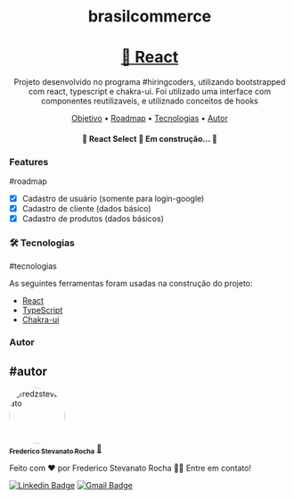 <h1 align="center">brasilcommerce</h1>

<h1 align="center">
    <a href="https://pt-br.reactjs.org/">🔗 React</a>
</h1>
<p align="center">Projeto desenvolvido no programa #hiringcoders, utilizando bootstrapped com react, typescript e chakra-ui. Foi utilizado uma interface com componentes reutilizaveis, e utiliznado conceitos de hooks</p>

<p align="center">
 <a href="#objetivo">Objetivo</a> •
 <a href="#roadmap">Roadmap</a> • 
 <a href="#tecnologias">Tecnologias</a> • 
 <a href="#autor">Autor</a>
</p>

<h4 align="center"> 
	🚧  React Select 🚀 Em construção...  🚧
</h4>

### Features
#roadmap

- [x] Cadastro de usuário (somente para login-google)
- [x] Cadastro de cliente (dados básico)
- [x] Cadastro de produtos (dados básicos)

### 🛠 Tecnologias
#tecnologias

As seguintes ferramentas foram usadas na construção do projeto:

- [React](https://pt-br.reactjs.org/)
- [TypeScript](https://www.typescriptlang.org/)
- [Chakra-ui](https://chakra-ui.com/)

### Autor
#autor
---

<a href="https://www.hiringcoders.com.br/">
 <img style="border-radius: 50%;" src="https://avatars.githubusercontent.com/u/29235782?v=4" 
 width="100px;" alt="fredzstevanato"/>
 <br />
 <sub><b>Frederico Stevanato Rocha</b></sub></a> <a href="https://blog.rocketseat.com.br/author/thiago//" title="hiringcoders">🚀</a>


Feito com ❤️ por Frederico Stevanato Rocha 👋🏽 Entre em contato!

[![Linkedin Badge](https://img.shields.io/badge/-Frederico-blue?style=flat-square&logo=Linkedin&logoColor=white&link=https://www.linkedin.com/in/tgmarinho/)](https://www.linkedin.com/in/fredzstevanato/) 
[![Gmail Badge](https://img.shields.io/badge/-fredzstevanato@gmail.com-c14438?style=flat-square&logo=Gmail&logoColor=white&link=mailto:tgmarinho@gmail.com)](mailto:fredzstevanato@gmail.com)